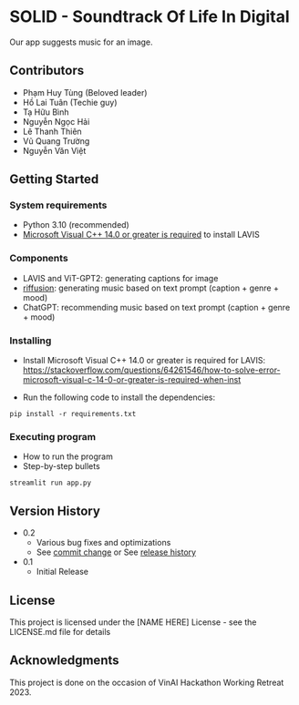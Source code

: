 # SOLID - Soundtrack Of Life In Digital

Our app suggests music for an image.

## Contributors

+ Phạm Huy Tùng (Beloved leader)
+ Hồ Lai Tuân (Techie guy)
+ Tạ Hữu Bình
+ Nguyễn Ngọc Hải
+ Lê Thanh Thiên
+ Vũ Quang Trường
+ Nguyễn Văn Việt


## Getting Started

### System requirements

* Python 3.10 (recommended)
* [Microsoft Visual C++ 14.0 or greater is required](https://visualstudio.microsoft.com/visual-cpp-build-tools/) to install LAVIS

### Components

* LAVIS and ViT-GPT2: generating captions for image
* [riffusion](https://github.com/riffusion/riffusion): generating music based on text prompt (caption + genre + mood)
* ChatGPT: recommending music based on text prompt (caption + genre + mood)

### Installing

* Install Microsoft Visual C++ 14.0 or greater is required for LAVIS: https://stackoverflow.com/questions/64261546/how-to-solve-error-microsoft-visual-c-14-0-or-greater-is-required-when-inst

* Run the following code to install the dependencies:

```
pip install -r requirements.txt
```

### Executing program

* How to run the program
* Step-by-step bullets
```
streamlit run app.py
```


## Version History

* 0.2
    * Various bug fixes and optimizations
    * See [commit change]() or See [release history]()
* 0.1
    * Initial Release

## License

This project is licensed under the [NAME HERE] License - see the LICENSE.md file for details

## Acknowledgments
This project is done on the occasion of VinAI Hackathon Working Retreat 2023.
